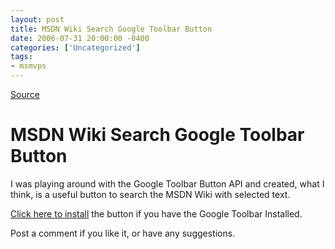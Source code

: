 ```yaml
---
layout: post
title: MSDN Wiki Search Google Toolbar Button
date: 2006-07-31 20:00:00 -0400
categories: ['Uncategorized']
tags:
- msmvps
---
```

[Source](http://blogs.msmvps.com/peterritchie/2006/08/01/msdn-wiki-search-google-toolbar-button/ "Permalink to MSDN Wiki Search Google Toolbar Button")

# MSDN Wiki Search Google Toolbar Button

I was playing around with the Google Toolbar Button API and created, what I think, is a useful button to search the MSDN Wiki with selected text.

[Click here to install][1] the button if you have the Google Toolbar Installed.

Post a comment if you like it, or have any suggestions.

[1]: http://toolbar.google.com/buttons/add?url=http://www.peterritchie.com/MSDNWiki.google.button.xml

